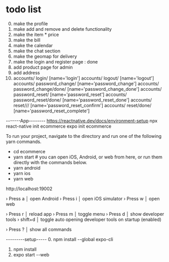 # todo list
0. make the profile
1. make add and remove and delete functionality
2. make the item * price
3. make the bill
4. make the calendar
5. make the chat section
6. make the geomap for delivery
7. make the login and register page : done
8. add product page for admin
9. add address
10.
    accounts/ login/ [name='login']
    accounts/ logout/ [name='logout']
    accounts/ password_change/ [name='password_change']
    accounts/ password_change/done/ [name='password_change_done']
    accounts/ password_reset/ [name='password_reset']
    accounts/ password_reset/done/ [name='password_reset_done']
    accounts/ reset/<uidb64>/<token>/ [name='password_reset_confirm']
    accounts/ reset/done/ [name='password_reset_complete']


-------App--------
https://reactnative.dev/docs/environment-setup
npx react-native init ecommerce
expo init ecommerce

To run your project, navigate to the directory and run one of the following yarn commands.

- cd ecommerce
- yarn start # you can open iOS, Android, or web from here, or run them directly with the commands below.
- yarn android
- yarn ios
- yarn web

http://localhost:19002

› Press a │ open Android
› Press i │ open iOS simulator
› Press w │ open web

› Press r │ reload app
› Press m │ toggle menu
› Press d │ show developer tools
› shift+d │ toggle auto opening developer tools on startup (enabled)

› Press ? │ show all commands

---------setup-----
0. npm install --global expo-cli
1. npm install
2. expo start --web